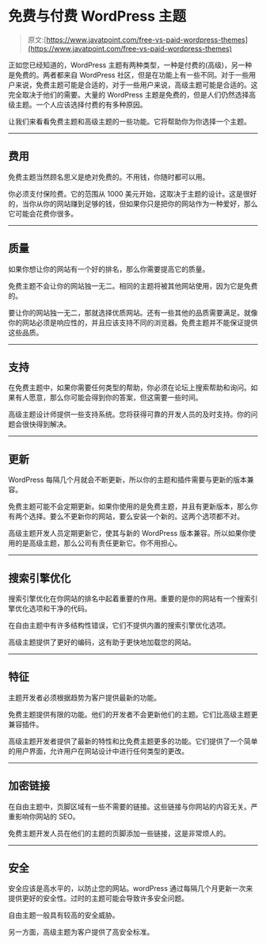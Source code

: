 # 免费与付费 WordPress 主题

> 原文:[https://www.javatpoint.com/free-vs-paid-wordpress-themes](https://www.javatpoint.com/free-vs-paid-wordpress-themes)

正如您已经知道的，WordPress 主题有两种类型，一种是付费的(高级)，另一种是免费的。两者都来自 WordPress 社区，但是在功能上有一些不同。对于一些用户来说，免费主题可能是合适的，对于一些用户来说，高级主题可能是合适的。这完全取决于他们的需要。大量的 WordPress 主题是免费的，但是人们仍然选择高级主题。一个人应该选择付费的有多种原因。

让我们来看看免费主题和高级主题的一些功能。它将帮助你为你选择一个主题。

* * *

## 费用

免费主题当然顾名思义是绝对免费的。不用钱，你随时都可以用。

你必须支付保险费。它的范围从 1000 美元开始，这取决于主题的设计。这是很好的，当你从你的网站赚到足够的钱，但如果你只是把你的网站作为一种爱好，那么它可能会花费你很多。

* * *

## 质量

如果你想让你的网站有一个好的排名，那么你需要提高它的质量。

免费主题不会让你的网站独一无二。相同的主题将被其他网站使用，因为它是免费的。

要让你的网站独一无二，那就选择优质网站。还有一些其他的品质需要满足。就像你的网站必须是响应性的，并且应该支持不同的浏览器。免费主题并不能保证提供这些品质。

* * *

## 支持

在免费主题中，如果你需要任何类型的帮助，你必须在论坛上搜索帮助和询问。如果有人愿意，那么你可能会得到你的答案，但这需要一些时间。

高级主题设计师提供一些支持系统。您将获得可靠的开发人员的及时支持。你的问题会很快得到解决。

* * *

## 更新

WordPress 每隔几个月就会不断更新，所以你的主题和插件需要与更新的版本兼容。

免费主题可能不会定期更新。如果你使用的是免费主题，并且有更新版本，那么你有两个选择。要么不更新你的网站，要么安装一个新的。这两个选项都不对。

高级主题开发人员定期更新它，使其与新的 WordPress 版本兼容。所以如果你使用的是高级主题，那么公司有责任更新它。你不用担心。

* * *

## 搜索引擎优化

搜索引擎优化在你网站的排名中起着重要的作用。重要的是你的网站有一个搜索引擎优化选项和干净的代码。

在自由主题中有许多结构性错误，它们不提供内置的搜索引擎优化选项。

高级主题提供了更好的编码，这有助于更快地加载您的网站。

* * *

## 特征

主题开发者必须根据趋势为客户提供最新的功能。

免费主题提供有限的功能。他们的开发者不会更新他们的主题。它们比高级主题更兼容插件。

高级主题开发者提供了最新的特性和比免费主题更多的功能。它们提供了一个简单的用户界面，允许用户在网站设计中进行任何类型的更改。

* * *

## 加密链接

在自由主题中，页脚区域有一些不需要的链接。这些链接与你网站的内容无关。严重影响你网站的 SEO。

免费主题开发人员在他们的主题的页脚添加一些链接，这是非常烦人的。

* * *

## 安全

安全应该是高水平的，以防止您的网站。wordPress 通过每隔几个月更新一次来提供更好的安全性。过时的主题可能会导致许多安全问题。

自由主题一般具有较高的安全威胁。

另一方面，高级主题为客户提供了高安全标准。